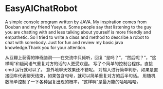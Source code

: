 # EasyAIChatRobot
A simple console program written by JAVA.
My inspiration comes from Douban and my friend Yueyue.
Some people say that listening to the guy you are chatting with and less talking about yourself is more friendly and empathetic.
So I tried to write a class and method to describe a robot to chat with somebody.
Just for fun and review my basic java knowledge.Thank you for your attention.

从豆瓣上获得的神奇脑洞——在交流中只倾听，回复 “是吗？”，“然后呢？”，“这样啊”和疑问语气重复对方的话的人更受欢迎。
写了个简单的控制台程序。直接cmd 运行就可以了。
意外地聊天效果还不错呢。
对输入进行简单判断，如果是直接回车代表聊天结束，如果包含句号，就可以简单重复对方的后半句话。
用随机数简单控制了一下各种回复出现的概率，“这样啊”是最万能的哈哈哈哈。
